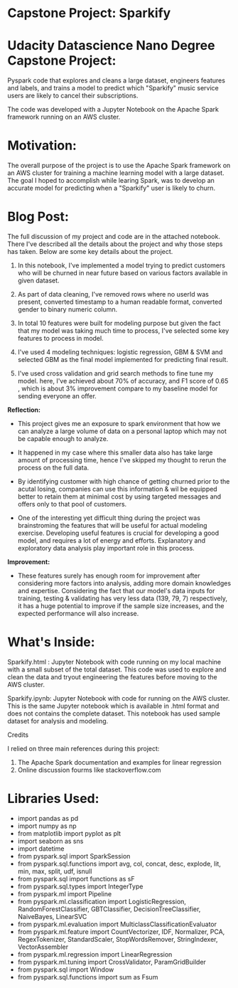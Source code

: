# Capstone Project: Sparkify

# Udacity Datascience Nano Degree Capstone Project:

Pyspark code that explores and cleans a large dataset, engineers features and labels, and trains a model to predict which "Sparkify" music service users are likely to cancel their subscriptions.

The code was developed with a Jupyter Notebook on the Apache Spark framework running on an AWS cluster.

# Motivation:

The overall purpose of the project is to use the Apache Spark framework on an AWS cluster for training a machine learning model with a large dataset. The goal I hoped to accomplish while learing Spark, was to develop an accurate model for predicting when a "Sparkify" user is likely to churn.

# Blog Post:

The full discussion of my project and code are in the attached notebook. There I've described all the details about the project and why those steps has taken. Below are some key details about the project.

1. In this notebook, I've implemented a model trying to predict customers who will be churned in near future based on various factors available in given dataset. 

2. As part of data cleaning, I've removed rows where no userId was present, converted timestamp to a human readable format, converted gender to binary numeric column. 

3. In total 10 features were built for modeling purpose but given the fact that my model was taking much time to process, I've selected some key features to process in model. 

4. I've used 4 modeling techniques: logistic regression, GBM & SVM and selected GBM as the final model implemented for predicting final result. 

5. I've used cross validation and grid search methods to fine tune my model. here, I've achieved about 70% of accuracy, and F1 score of 0.65 , which is about 3% improvement compare to my baseline model for sending everyone an offer.

**Reflection:**

- This project gives me an exposure to spark environment that how we can analyze a large volume of data on a personal laptop which may not be capable enough to analyze. 

- It happened in my case where this smaller data also has take large amount of processing time, hence I've skipped my thought to rerun the process on the full data.

- By identifying customer with high chance of getting churned prior to the acutal losing, companies can use this information & wil be equipped better to retain them at minimal cost by using targeted messages and offers only to that pool of customers.

- One of the interesting yet difficult thing during the project was brainstroming the features that will be useful for actual modeling exercise. Developing useful features is crucial for developing a good model, and requires a lot of energy and efforts. Explanatory and exploratory data analysis play important role in this process.

**Improvement:**

- These features surely has enough room for improvement after considering more factors into analysis, adding more domain knowledges and expertise. Considering the fact that our model's data inputs for training, testing & validating has very less data (139, 79, 7) respectively, it has a huge potential to improve if the sample size increases, and the expected performance will also increase.

# What's Inside:

Sparkify.html : Jupyter Notebook with code running on my local machine with a small subset of the total dataset. This code was used to explore and clean the data and tryout engineering the features before moving to the AWS cluster.

Sparkify.ipynb: Jupyter Notebook with code for running on the AWS cluster. This is the same Jupyter notebook which is available in .html format and does not contains the complete dataset. This notebook has used sample dataset for analysis and modeling.

Credits

I relied on three main references during this project:

1. The Apache Spark documentation and examples for linear regression
2. Online discussion fourms like stackoverflow.com

# Libraries Used:

- import pandas as pd
- import numpy as np
- from matplotlib import pyplot as plt
- import seaborn as sns
- import datetime
- from pyspark.sql import SparkSession
- from pyspark.sql.functions import avg, col, concat, desc, explode, lit, min, max, split, udf, isnull
- from pyspark.sql import functions as sF
- from pyspark.sql.types import IntegerType
- from pyspark.ml import Pipeline
- from pyspark.ml.classification import LogisticRegression, RandomForestClassifier, GBTClassifier, DecisionTreeClassifier, NaiveBayes, LinearSVC
- from pyspark.ml.evaluation import MulticlassClassificationEvaluator
- from pyspark.ml.feature import CountVectorizer, IDF, Normalizer, PCA, RegexTokenizer, StandardScaler, StopWordsRemover, StringIndexer, VectorAssembler
- from pyspark.ml.regression import LinearRegression
- from pyspark.ml.tuning import CrossValidator, ParamGridBuilder
- from pyspark.sql import Window
- from pyspark.sql.functions import sum as Fsum
